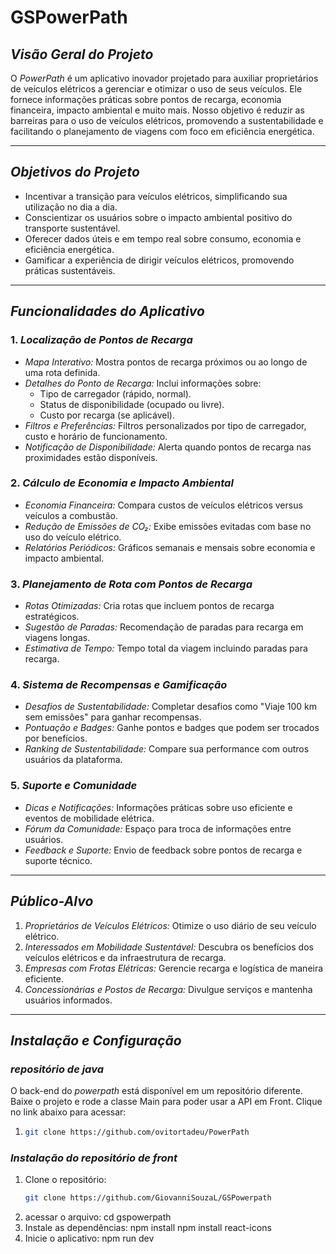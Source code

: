 # GSPowerPath

## *Visão Geral do Projeto*
O *PowerPath* é um aplicativo inovador projetado para auxiliar proprietários de veículos elétricos a gerenciar e otimizar o uso de seus veículos. Ele fornece informações práticas sobre pontos de recarga, economia financeira, impacto ambiental e muito mais. Nosso objetivo é reduzir as barreiras para o uso de veículos elétricos, promovendo a sustentabilidade e facilitando o planejamento de viagens com foco em eficiência energética.

---

## *Objetivos do Projeto*
- Incentivar a transição para veículos elétricos, simplificando sua utilização no dia a dia.
- Conscientizar os usuários sobre o impacto ambiental positivo do transporte sustentável.
- Oferecer dados úteis e em tempo real sobre consumo, economia e eficiência energética.
- Gamificar a experiência de dirigir veículos elétricos, promovendo práticas sustentáveis.

---

## *Funcionalidades do Aplicativo*
### 1. *Localização de Pontos de Recarga*
- *Mapa Interativo:* Mostra pontos de recarga próximos ou ao longo de uma rota definida.
- *Detalhes do Ponto de Recarga:* Inclui informações sobre:
  - Tipo de carregador (rápido, normal).
  - Status de disponibilidade (ocupado ou livre).
  - Custo por recarga (se aplicável).
- *Filtros e Preferências:* Filtros personalizados por tipo de carregador, custo e horário de funcionamento.
- *Notificação de Disponibilidade:* Alerta quando pontos de recarga nas proximidades estão disponíveis.

### 2. *Cálculo de Economia e Impacto Ambiental*
- *Economia Financeira:* Compara custos de veículos elétricos versus veículos a combustão.
- *Redução de Emissões de CO₂:* Exibe emissões evitadas com base no uso do veículo elétrico.
- *Relatórios Periódicos:* Gráficos semanais e mensais sobre economia e impacto ambiental.

### 3. *Planejamento de Rota com Pontos de Recarga*
- *Rotas Otimizadas:* Cria rotas que incluem pontos de recarga estratégicos.
- *Sugestão de Paradas:* Recomendação de paradas para recarga em viagens longas.
- *Estimativa de Tempo:* Tempo total da viagem incluindo paradas para recarga.

### 4. *Sistema de Recompensas e Gamificação*
- *Desafios de Sustentabilidade:* Completar desafios como "Viaje 100 km sem emissões" para ganhar recompensas.
- *Pontuação e Badges:* Ganhe pontos e badges que podem ser trocados por benefícios.
- *Ranking de Sustentabilidade:* Compare sua performance com outros usuários da plataforma.

### 5. *Suporte e Comunidade*
- *Dicas e Notificações:* Informações práticas sobre uso eficiente e eventos de mobilidade elétrica.
- *Fórum da Comunidade:* Espaço para troca de informações entre usuários.
- *Feedback e Suporte:* Envio de feedback sobre pontos de recarga e suporte técnico.

---

## *Público-Alvo*
1. *Proprietários de Veículos Elétricos:* Otimize o uso diário de seu veículo elétrico.
2. *Interessados em Mobilidade Sustentável:* Descubra os benefícios dos veículos elétricos e da infraestrutura de recarga.
3. *Empresas com Frotas Elétricas:* Gerencie recarga e logística de maneira eficiente.
4. *Concessionárias e Postos de Recarga:* Divulgue serviços e mantenha usuários informados.

---

## *Instalação e Configuração*

### *repositório de java*
O back-end do *powerpath* está disponível em um repositório diferente.
Baixe o projeto e rode a classe Main para poder usar a API em Front. Clique no link abaixo para acessar:
1. ```bash
   git clone https://github.com/ovitortadeu/PowerPath

### *Instalação do repositório de front*
1. Clone o repositório:
   ```bash
   git clone https://github.com/GiovanniSouzaL/GSPowerpath
2. acessar o arquivo:
   cd gspowerpath
3. Instale as dependências:
   npm install
   npm install react-icons
4. Inicie o aplicativo:
npm run dev